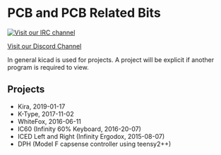 PCB and PCB Related Bits
========================

[![Visit our IRC channel](https://kiwiirc.com/buttons/irc.freenode.net/input.club.png)](https://kiwiirc.com/client/irc.freenode.net/#input.club)

[Visit our Discord Channel](https://discord.gg/GACJa4f)

In general kicad is used for projects.
A project will be explicit if another program is required to view.


Projects
--------

* Kira, 2019-01-17
* K-Type, 2017-11-02
* WhiteFox, 2016-06-11
* IC60 (Infinity 60% Keyboard, 2016-20-07)
* ICED Left and Right (Infinity Ergodox, 2015-08-07)
* DPH (Model F capsense controller using teensy2++)
